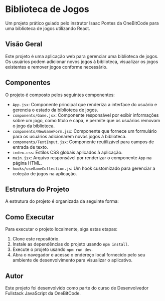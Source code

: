 # Biblioteca de Jogos

Um projeto prático guiado pelo instrutor Isaac Pontes da OneBitCode para uma biblioteca de jogos utilizando React.

## Visão Geral

Este projeto é uma aplicação web para gerenciar uma biblioteca de jogos. Os usuários podem adicionar novos jogos à biblioteca, visualizar os jogos existentes e remover jogos conforme necessário.

## Componentes

O projeto é composto pelos seguintes componentes:

- `App.jsx`: Componente principal que renderiza a interface do usuário e gerencia o estado da biblioteca de jogos.
- `components/Game.jsx`: Componente responsável por exibir informações sobre um jogo, como título e capa, e permite que os usuários removam o jogo da biblioteca.
- `components/NewGameForm.jsx`: Componente que fornece um formulário para os usuários adicionarem novos jogos à biblioteca.
- `components/TextInput.jsx`: Componente reutilizável para campos de entrada de texto.
- `index.css`: Estilos CSS globais aplicados à aplicação.
- `main.jsx`: Arquivo responsável por renderizar o componente `App` na página HTML.
- `hooks/useGameCollection.js`: Um hook customizado para gerenciar a coleção de jogos na aplicação.

## Estrutura do Projeto

A estrutura do projeto é organizada da seguinte forma:

## Como Executar

Para executar o projeto localmente, siga estas etapas:

1. Clone este repositório.
2. Instale as dependências do projeto usando `npm install`.
3. Execute o projeto usando `npm run dev`.
4. Abra o navegador e acesse o endereço local fornecido pelo seu ambiente de desenvolvimento para visualizar o aplicativo.

## Autor

Este projeto foi desenvolvido como parte do curso de Desenvolvedor Fullstack JavaScript da OneBitCode.